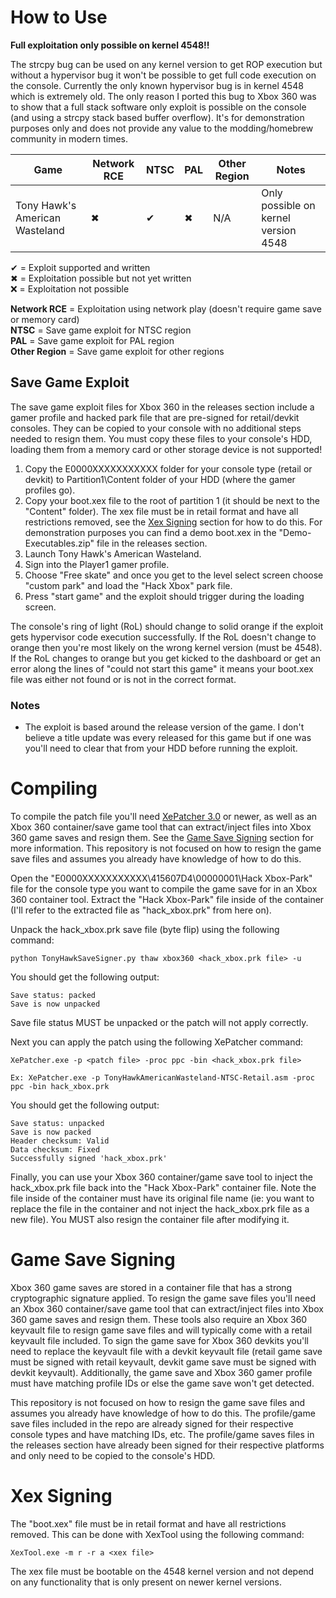# How to Use
**Full exploitation only possible on kernel 4548!!** 

The strcpy bug can be used on any kernel version to get ROP execution but without a hypervisor bug it won't be possible to get full code execution on the console. Currently the only known hypervisor bug is in kernel 4548 which is extremely old. The only reason I ported this bug to Xbox 360 was to show that a full stack software only exploit is possible on the console (and using a strcpy stack based buffer overflow). It's for demonstration purposes only and does not provide any value to the modding/homebrew community in modern times.

| Game | Network RCE | NTSC | PAL | Other Region | Notes |
| --- | --- | --- | --- | --- | --- |
| Tony Hawk's American Wasteland | ✖ | ✔ | ✖ | N/A | Only possible on kernel version 4548 |

✔ = Exploit supported and written  
✖ = Exploitation possible but not yet written  
❌ = Exploitation not possible

**Network RCE** = Exploitation using network play (doesn't require game save or memory card)  
**NTSC** = Save game exploit for NTSC region  
**PAL** = Save game exploit for PAL region  
**Other Region** = Save game exploit for other regions

## Save Game Exploit
The save game exploit files for Xbox 360 in the releases section include a gamer profile and hacked park file that are pre-signed for retail/devkit consoles. They can be copied to your console with no additional steps needed to resign them. You must copy these files to your console's HDD, loading them from a memory card or other storage device is not supported!

1. Copy the E0000XXXXXXXXXXX folder for your console type (retail or devkit) to Partition1\Content folder of your HDD (where the gamer profiles go).
2. Copy your boot.xex file to the root of partition 1 (it should be next to the "Content" folder). The xex file must be in retail format and have all restrictions removed, see the [Xex Signing](#xex-signing) section for how to do this. For demonstration purposes you can find a demo boot.xex in the "Demo-Executables.zip" file in the releases section.
3. Launch Tony Hawk's American Wasteland.
4. Sign into the Player1 gamer profile.
5. Choose "Free skate" and once you get to the level select screen choose "custom park" and load the "Hack Xbox" park file.
6. Press "start game" and the exploit should trigger during the loading screen.

The console's ring of light (RoL) should change to solid orange if the exploit gets hypervisor code execution successfully. If the RoL doesn't change to orange then you're most likely on the wrong kernel version (must be 4548). If the RoL changes to orange but you get kicked to the dashboard or get an error along the lines of "could not start this game" it means your boot.xex file was either not found or is not in the correct format.

### Notes
- The exploit is based around the release version of the game. I don't believe a title update was every released for this game but if one was you'll need to clear that from your HDD before running the exploit.

# Compiling
To compile the patch file you'll need [XePatcher 3.0](http://icode4.coffee/files/XePatcher_3.0.zip) or newer, as well as an Xbox 360 container/save game tool that can extract/inject files into Xbox 360 game saves and resign them. See the [Game Save Signing](#game-save-signing) section for more information. This repository is not focused on how to resign the game save files and assumes you already have knowledge of how to do this.

Open the "E0000XXXXXXXXXXX\415607D4\00000001\Hack Xbox-Park" file for the console type you want to compile the game save for in an Xbox 360 container tool. Extract the "Hack Xbox-Park" file inside of the container (I'll refer to the extracted file as "hack_xbox.prk" from here on).

Unpack the hack_xbox.prk save file (byte flip) using the following command:
```
python TonyHawkSaveSigner.py thaw xbox360 <hack_xbox.prk file> -u
```

You should get the following output:
```
Save status: packed
Save is now unpacked
```

Save file status MUST be unpacked or the patch will not apply correctly.

Next you can apply the patch using the following XePatcher command:
```
XePatcher.exe -p <patch file> -proc ppc -bin <hack_xbox.prk file>

Ex: XePatcher.exe -p TonyHawkAmericanWasteland-NTSC-Retail.asm -proc ppc -bin hack_xbox.prk
```

You should get the following output:
```
Save status: unpacked
Save is now packed
Header checksum: Valid
Data checksum: Fixed
Successfully signed 'hack_xbox.prk'
```

Finally, you can use your Xbox 360 container/game save tool to inject the hack_xbox.prk file back into the "Hack Xbox-Park" container file. Note the file inside of the container must have its original file name (ie: you want to replace the file in the container and not inject the hack_xbox.prk file as a new file). You MUST also resign the container file after modifying it.

# Game Save Signing
Xbox 360 game saves are stored in a container file that has a strong cryptographic signature applied. To resign the game save files you'll need an Xbox 360 container/save game tool that can extract/inject files into Xbox 360 game saves and resign them. These tools also require an Xbox 360 keyvault file to resign game save files and will typically come with a retail keyvault file included. To sign the game save for Xbox 360 devkits you'll need to replace the keyvault file with a devkit keyvault file (retail game save must be signed with retail keyvault, devkit game save must be signed with devkit keyvault). Additionally, the game save and Xbox 360 gamer profile must have matching profile IDs or else the game save won't get detected.

This repository is not focused on how to resign the game save files and assumes you already have knowledge of how to do this. The profile/game save files included in the repo are already signed for their respective console types and have matching IDs, etc. The profile/game saves files in the releases section have already been signed for their respective platforms and only need to be copied to the console's HDD.

# Xex Signing
The "boot.xex" file must be in retail format and have all restrictions removed. This can be done with XexTool using the following command:
```
XexTool.exe -m r -r a <xex file>
```

The xex file must be bootable on the 4548 kernel version and not depend on any functionality that is only present on newer kernel versions.
